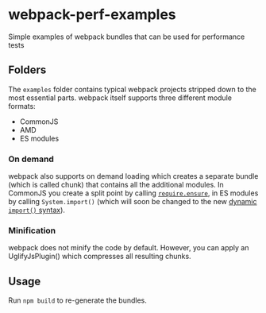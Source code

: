 # webpack-perf-examples

Simple examples of webpack bundles that can be used for performance tests

## Folders

The `examples` folder contains typical webpack projects stripped down to the most essential parts. webpack itself supports three different module formats:

- CommonJS
- AMD
- ES modules

### On demand

webpack also supports on demand loading which creates a separate bundle (which is called chunk) that contains all the additional modules.
In CommonJS you create a split point by calling [`require.ensure`](http://wiki.commonjs.org/wiki/Modules/Async/A), in ES modules by calling `System.import()`
(which will soon be changed to the new [dynamic `import()` syntax](https://github.com/tc39/proposal-dynamic-import)). 

### Minification

webpack does not minify the code by default. However, you can apply an UglifyJsPlugin() which compresses all resulting chunks.

## Usage

Run `npm build` to re-generate the bundles.
